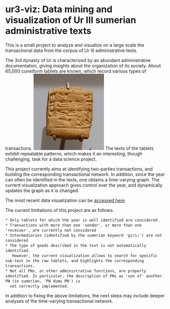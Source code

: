 # ur3-viz: Data mining and visualization of Ur III sumerian administrative texts

This is a small project to analyze and visualize on a large scale the transactional data from the corpus of Ur III administrative texts.

The 3rd dynasty of Ur is characterized by an abundant administrative documentation, giving insights about the organization of its society.
About 65,000 cuneiform tablets are known, which record various types of transactions.
![Ur 3 Tablet](ur3_tablet.jpg)
The texts of the tablets exhibit repeatable patterns, which makes it an interesting, though challenging, task for a data science project.

This project currently aims at identifying two-parties transactions, and building the corresponding transactional network.
In addition, since the year can often be identified in the texts, one obtains a time-varying graph. The current visualization approach gives control over the year, and
dynamically updates the graph as it is changed.

The most recent data visualization can be [accessed here](https://alexpof.github.io/ur3-viz/)

The current limitations of this project are as follows.

    * Only tablets for which the year is well identified are considered.
    * Transactions with more than one 'sender', or more than one 'receiver', are currently not considered
    * Intermediaries (identified by the sumerian keyword 'giri₃') are not considered
    * The type of goods described in the text is not automatically identified.
       However, the current visualization allows to search for specific sub-text in the raw tablets, and highlights the corresponding transactions.
    * Not all PNs, or other administrative functions, are properly identified. In particular, the description of PNs as 'son of' another PN (in sumerian, 'PN dumu PN') is
      not correctly implemented.

In addition to fixing the above limitations, the next steps may include deeper analyses of the time-varying transactional network.
